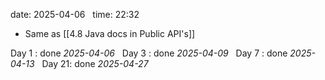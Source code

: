 date: 2025-04-06  
time: 22:32  

- Same as [[4.8 Java docs in Public API's]]  

Day 1 : done *2025-04-06*  
Day 3 : done *2025-04-09*  
Day 7 : done *2025-04-13*  
Day 21: done *2025-04-27*
